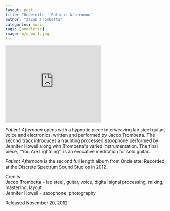 ```yaml
---
layout: post
title: "Ondelette - Patient Afternoon"
author: "Jacob Trombetta"
categories: music
tags: [ondelette]
image: o/o_pa_1.jpg
---
```

<div class="bandcamp">
    <iframe style="border: 0; height: 241px;" src="https://bandcamp.com/EmbeddedPlayer/album=3969701162/size=large/bgcol=ffffff/linkcol=0687f5/artwork=small/transparent=true/" seamless><a href="http://discretespectrum.bandcamp.com/album/patient-afternoon">Patient Afternoon by Ondelette</a></iframe>
</div>

*Patient Afternoon* opens with a hypnotic piece interweaving lap steel guitar, voice and electronics, written and performed by Jacob Trombetta. The second track introduces a haunting processed saxophone performed by Jennifer Howell along with Trombetta's varied instrumentation. The final piece, “You Are Lightning”, is an evocative meditation for solo guitar.

*Patient Afternoon* is the second full length album from Ondelette. Recorded at the Discrete Spectrum Sound Studios in 2012.

Credits  
Jacob Trombetta - lap steel, guitar, voice, digital signal processing, mixing, mastering, layout  
Jennifer Howell - saxophone, photography

Released November 20, 2012
